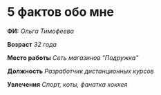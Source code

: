 # 5 фактов обо мне

**ФИ:** _Ольга Тимофеева_

**Возраст** _32 года_

**Место работы** _Сеть магазинов "Подружка"_

**Должность** _Разработчик дистанционных курсов_

**Увлечения** _Спорт, коты, фанатка хоккея_